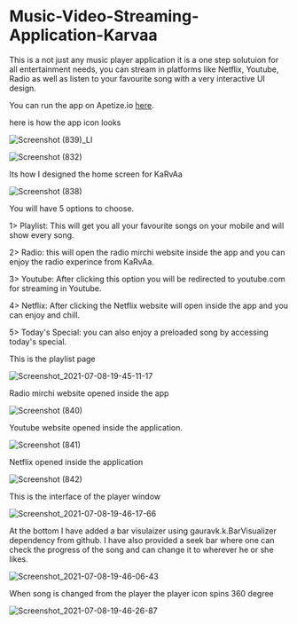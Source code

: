 # Music-Video-Streaming-Application-Karvaa
This is a not just any music player application it is a one step solutuion for all entertainment needs, you can stream in platforms like Netflix, Youtube, Radio as well as listen to your favourite song with a very interactive UI design.

You can run the app on Apetize.io [here](https://appetize.io/app/way56gu3b6r3hnbnpqnkgf1arm?device=nexus5&scale=75&orientation=portrait&osVersion=8.1).


here is how the app icon looks


![Screenshot (839)_LI](https://user-images.githubusercontent.com/70273329/124924607-4157a800-e019-11eb-9841-9356ca9b4252.jpg)

![Screenshot (832)](https://user-images.githubusercontent.com/70273329/124922238-ed4bc400-e016-11eb-87e5-b8fdf7eb1f14.png)


Its how I designed the home screen for KaRvAa

![Screenshot (838)](https://user-images.githubusercontent.com/70273329/124924956-9a274080-e019-11eb-8846-39498bd4a269.png)


You will have 5 options to choose.

1> Playlist: This will get you all your favourite songs on your mobile and will show every song.

2> Radio: this will open the radio mirchi website inside the app and you can enjoy the radio experince from KaRvAa.

3> Youtube: After clicking this option you will be redirected to youtube.com for streaming in Youtube.

4> Netflix: After clicking the Netflix website will open inside the app and you can enjoy and chill.

5> Today's Special: you can also enjoy a preloaded song by accessing today's special.

This is the playlist page


![Screenshot_2021-07-08-19-45-11-17](https://user-images.githubusercontent.com/70273329/124938454-ebd5c800-e025-11eb-918d-829d515f8597.png)

Radio mirchi website opened inside the app 


![Screenshot (840)](https://user-images.githubusercontent.com/70273329/124926550-49b0e280-e01b-11eb-939a-1f37d53e7a31.png)

Youtube website opened inside the application.

![Screenshot (841)](https://user-images.githubusercontent.com/70273329/124940804-ea0d0400-e027-11eb-8900-5e26f5e157e2.png)

Netflix opened inside the application


![Screenshot (842)](https://user-images.githubusercontent.com/70273329/124939479-c3020280-e026-11eb-9c4b-8b01155a9777.png)

This is the interface of the player window


![Screenshot_2021-07-08-19-46-17-66](https://user-images.githubusercontent.com/70273329/124938431-e8424100-e025-11eb-8fa6-816a920d525b.png)

At the bottom I have added a bar visulaizer using gauravk.k.BarVisualizer dependency from github.
I have also provided a seek bar where one can check the progress of the song and can change it to wherever he or she likes.


![Screenshot_2021-07-08-19-46-06-43](https://user-images.githubusercontent.com/70273329/124938441-e9736e00-e025-11eb-8209-d0211a25d488.png)

When song is changed from the player the player icon spins 360 degree



![Screenshot_2021-07-08-19-46-26-87](https://user-images.githubusercontent.com/70273329/124938425-e6787d80-e025-11eb-9a26-dfd693d42968.png)



